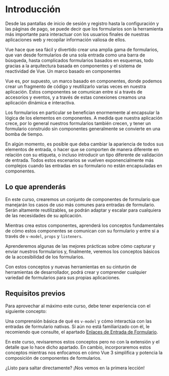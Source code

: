 # Introducción

Desde las pantallas de inicio de sesión y registro hasta la configuración y las páginas de pago, se puede decir que los formularios son la herramienta más importante para interactuar con los usuarios finales de nuestras aplicaciones web y recopilar información valiosa de ellos.

Vue hace que sea fácil y divertido crear una amplia gama de formularios, que van desde formularios de una sola entrada como una barra de búsqueda, hasta complicados formularios basados ​​en esquemas, todo gracias a la arquitectura basada en componentes y el sistema de reactividad de Vue.
Un marco basado en componentes

Vue es, por supuesto, un marco basado en componentes, donde podemos crear un fragmento de código y reutilizarlo varias veces en nuestra aplicación. Estos componentes se comunican entre sí a través de accesorios y eventos, y a través de estas conexiones creamos una aplicación dinámica e interactiva.

Los formularios en particular se benefician enormemente al encapsular la lógica de los elementos en componentes. A medida que nuestra aplicación crece, por lo general nuestros formularios también crecen, y tener un formulario construido sin componentes generalmente se convierte en una bomba de tiempo.

En algún momento, es posible que deba cambiar la apariencia de todos sus elementos de entrada, o hacer que se comporten de manera diferente en relación con su etiqueta, o incluso introducir un tipo diferente de validación de entrada. Todos estos escenarios se vuelven exponencialmente más complejos cuando las entradas en su formulario no están encapsuladas en componentes.

## Lo que aprenderás

En este curso, crearemos un conjunto de componentes de formulario que manejarán los casos de uso más comunes para entradas de formulario. Serán altamente reutilizables, se podrán adaptar y escalar para cualquiera de las necesidades de su aplicación.

Mientras crea estos componentes, aprenderá los conceptos fundamentales de cómo estos componentes se comunican con su formulario y entre sí a través de `v-model`, `props` y `listeners`.

Aprenderemos algunas de las mejores prácticas sobre cómo capturar y enviar nuestros formularios y, finalmente, veremos los conceptos básicos de la accesibilidad de los formularios.

Con estos conceptos y nuevas herramientas en su cinturón de herramientas de desarrollador, podrá crear y comprender cualquier variedad de formularios para sus propias aplicaciones.

## Requisitos previos

Para aprovechar al máximo este curso, debe tener experiencia con el siguiente concepto:

Una comprensión básica de qué es `v-model` y cómo interactúa con las entradas de formulario nativas. Si aún no está familiarizado con él, le recomiendo que consulte, el apartado [Enlaces de Entrada de Formulario](https://vuejs.org/guide/essentials/forms.html).

En este curso, revisaremos estos conceptos pero no con la extensión y el detalle que lo hace dicho apartado. En cambio, incorporaremos estos conceptos mientras nos enfocamos en cómo Vue 3 simplifica y potencia la composición de componentes de formularios.

¿Listo para saltar directamente? ¡Nos vemos en la primera lección!
